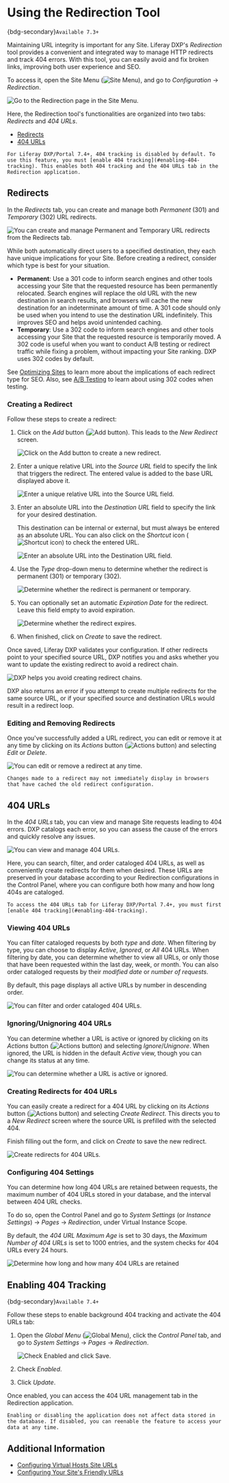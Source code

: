 # Using the Redirection Tool

{bdg-secondary}`Available 7.3+`

Maintaining URL integrity is important for any Site. Liferay DXP's *Redirection* tool provides a convenient and integrated way to manage HTTP redirects and track 404 errors. With this tool, you can easily avoid and fix broken links, improving both user experience and SEO.

To access it, open the Site Menu (![Site Menu](../../../images/icon-product-menu.png)), and go to *Configuration* &rarr; *Redirection*.

![Go to the Redirection page in the Site Menu.](./using-the-redirection-tool/images/01.png)

Here, the Redirection tool's functionalities are organized into two tabs: *Redirects* and *404 URLs*.

* [Redirects](#redirects)
* [404 URLs](#404-urls)

```{important}
For Liferay DXP/Portal 7.4+, 404 tracking is disabled by default. To use this feature, you must [enable 404 tracking](#enabling-404-tracking). This enables both 404 tracking and the 404 URLs tab in the Redirection application.
```

## Redirects

In the *Redirects* tab, you can create and manage both *Permanent* (301) and *Temporary* (302) URL redirects.

![You can create and manage Permanent and Temporary URL redirects from the Redirects tab.](./using-the-redirection-tool/images/02.png)

While both automatically direct users to a specified destination, they each have unique implications for your Site. Before creating a redirect, consider which type is best for your situation.

* **Permanent**: Use a 301 code to inform search engines and other tools accessing your Site that the requested resource has been permanently relocated. Search engines will replace the old URL with the new destination in search results, and browsers will cache the new destination for an indeterminate amount of time. A 301 code should only be used when you intend to use the destination URL indefinitely. This improves SEO and helps avoid unintended caching.
* **Temporary**: Use a 302 code to inform search engines and other tools accessing your Site that the requested resource is temporarily moved. A 302 code is useful when you want to conduct A/B testing or redirect traffic while fixing a problem, without impacting your Site ranking. DXP uses 302 codes by default.

See [Optimizing Sites](../../optimizing-sites.html) to learn more about the implications of each redirect type for SEO. Also, see [A/B Testing](../../optimizing-sites/ab-testing/ab-testing.md) to learn about using 302 codes when testing.

### Creating a Redirect

Follow these steps to create a redirect:

1. Click on the *Add* button (![Add button](../../../images/icon-add.png)). This leads to the *New Redirect* screen.

   ![Click on the Add button to create a new redirect.](./using-the-redirection-tool/images/03.png)

1. Enter a unique relative URL into the *Source URL* field to specify the link that triggers the redirect. The entered value is added to the base URL displayed above it.

   ![Enter a unique relative URL into the Source URL field.](./using-the-redirection-tool/images/04.png)

1. Enter an absolute URL into the *Destination URL* field to specify the link for your desired destination.

   This destination can be internal or external, but must always be entered as an absolute URL. You can also click on the *Shortcut* icon (![Shortcut icon](../../../images/icon-shortcut.png)) to check the entered URL.

   ![Enter an absolute URL into the Destination URL field.](./using-the-redirection-tool/images/05.png)

1. Use the *Type* drop-down menu to determine whether the redirect is permanent (301) or temporary (302).

   ![Determine whether the redirect is permanent or temporary.](./using-the-redirection-tool/images/06.png)

1. You can optionally set an automatic *Expiration Date* for the redirect. Leave this field empty to avoid expiration.

   ![Determine whether the redirect expires.](./using-the-redirection-tool/images/07.png)

1. When finished, click on *Create* to save the redirect.

Once saved, Liferay DXP validates your configuration. If other redirects point to your specified source URL, DXP notifies you and asks whether you want to update the existing redirect to avoid a redirect chain.

![DXP helps you avoid creating redirect chains.](./using-the-redirection-tool/images/08.png)

DXP also returns an error if you attempt to create multiple redirects for the same source URL, or if your specified source and destination URLs would result in a redirect loop.

### Editing and Removing Redirects

Once you've successfully added a URL redirect, you can edit or remove it at any time by clicking on its *Actions* button (![Actions button](../../../images/icon-actions.png)) and selecting *Edit* or *Delete*.

![You can edit or remove a redirect at any time.](./using-the-redirection-tool/images/09.png)

```{note}
Changes made to a redirect may not immediately display in browsers that have cached the old redirect configuration.
```

## 404 URLs

In the *404 URLs* tab, you can view and manage Site requests leading to 404 errors. DXP catalogs each error, so you can assess the cause of the errors and quickly resolve any issues.

![You can view and manage 404 URLs.](./using-the-redirection-tool/images/10.png)

Here, you can search, filter, and order cataloged 404 URLs, as well as conveniently create redirects for them when desired. These URLs are preserved in your database according to your Redirection configurations in the Control Panel, where you can configure both how many and how long 404s are cataloged.

```{note}
To access the 404 URLs tab for Liferay DXP/Portal 7.4+, you must first [enable 404 tracking](#enabling-404-tracking).
```

### Viewing 404 URLs

You can filter cataloged requests by both *type* and *date*. When filtering by type, you can choose to display *Active*, *Ignored*, or *All* 404 URLs. When filtering by date, you can determine whether to view all URLs, or only those that have been requested within the last day, week, or month. You can also order cataloged requests by their *modified date* or *number of requests*.

By default, this page displays all active URLs by number in descending order.

![You can filter and order cataloged 404 URLs.](./using-the-redirection-tool/images/11.png)

### Ignoring/Unignoring 404 URLs

You can determine whether a URL is active or ignored by clicking on its *Actions* button (![Actions button](../../../images/icon-actions.png)) and selecting *Ignore*/*Unignore*. When ignored, the URL is hidden in the default *Active* view, though you can change its status at any time.

![You can determine whether a URL is active or ignored.](./using-the-redirection-tool/images/12.png)

### Creating Redirects for 404 URLs

You can easily create a redirect for a 404 URL by clicking on its *Actions* button (![Actions button](../../../images/icon-actions.png)) and selecting *Create Redirect*. This directs you to a *New Redirect* screen where the source URL is prefilled with the selected 404.

Finish filling out the form, and click on *Create* to save the new redirect.

![Create redirects for 404 URLs.](./using-the-redirection-tool/images/13.png)

### Configuring 404 Settings

You can determine how long 404 URLs are retained between requests, the maximum number of 404 URLs stored in your database, and the interval between 404 URL checks.

To do so, open the Control Panel and go to *System Settings* (or *Instance Settings*) &rarr; *Pages* &rarr; *Redirection*, under Virtual Instance Scope.

By default, the *404 URL Maximum Age* is set to 30 days, the *Maximum Number of 404 URLs* is set to 1000 entries, and the system checks for 404 URLs every 24 hours.

![Determine how long and how many 404 URLs are retained](./using-the-redirection-tool/images/14.png)

## Enabling 404 Tracking

{bdg-secondary}`Available 7.4+`

Follow these steps to enable background 404 tracking and activate the 404 URLs tab:

1. Open the *Global Menu* (![Global Menu](../../../images/icon-applications-menu.png)), click the *Control Panel* tab, and go to *System Settings* &rarr; *Pages* &rarr; *Redirection*.

   ![Check Enabled and click Save.](./using-the-redirection-tool/images/15.png)

1. Check *Enabled*.

1. Click *Update*.

Once enabled, you can access the 404 URL management tab in the Redirection application.

```{important}
Enabling or disabling the application does not affect data stored in the database. If disabled, you can reenable the feature to access your data at any time.
```

## Additional Information

* [Configuring Virtual Hosts Site URLs](./configuring-virtual-hosts-site-urls.md)
* [Configuring Your Site's Friendly URLs](./configuring-your-sites-friendly-url.md)
